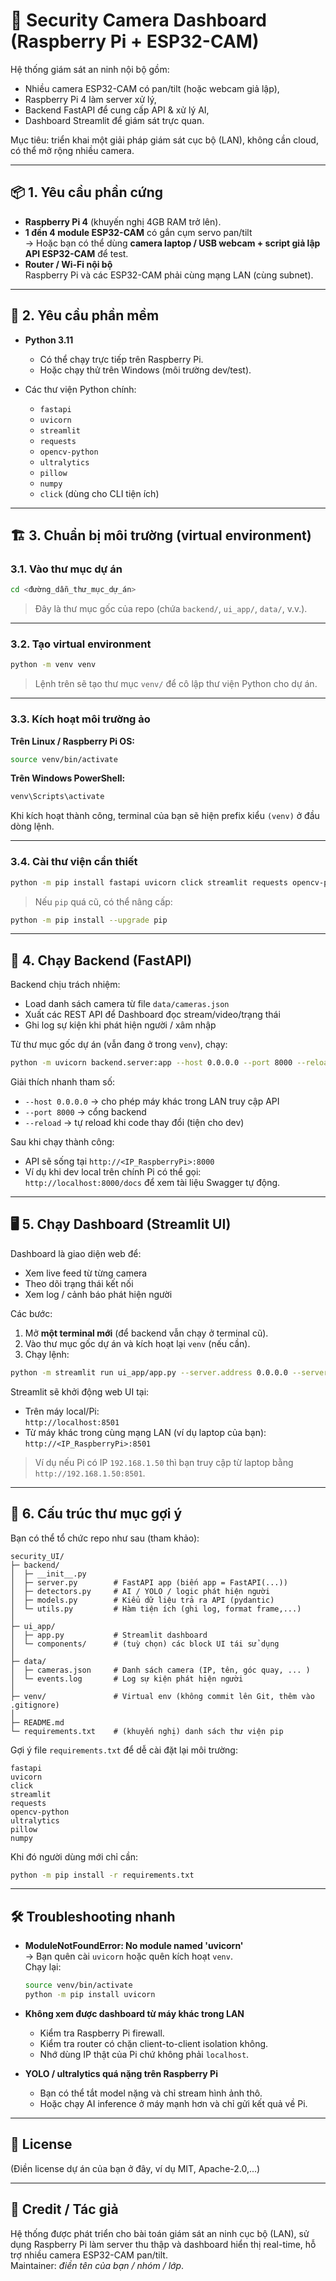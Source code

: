 # 🔐 Security Camera Dashboard (Raspberry Pi + ESP32-CAM)

Hệ thống giám sát an ninh nội bộ gồm:
- Nhiều camera ESP32-CAM có pan/tilt (hoặc webcam giả lập),
- Raspberry Pi 4 làm server xử lý,
- Backend FastAPI để cung cấp API & xử lý AI,
- Dashboard Streamlit để giám sát trực quan.

Mục tiêu: triển khai một giải pháp giám sát cục bộ (LAN), không cần cloud, có thể mở rộng nhiều camera.

---

## 📦 1. Yêu cầu phần cứng

- **Raspberry Pi 4** (khuyến nghị 4GB RAM trở lên).
- **1 đến 4 module ESP32-CAM** có gắn cụm servo pan/tilt  
  → Hoặc bạn có thể dùng **camera laptop / USB webcam + script giả lập API ESP32-CAM** để test.
- **Router / Wi-Fi nội bộ**  
  Raspberry Pi và các ESP32-CAM phải cùng mạng LAN (cùng subnet).

---

## 🧰 2. Yêu cầu phần mềm

- **Python 3.11**
  - Có thể chạy trực tiếp trên Raspberry Pi.
  - Hoặc chạy thử trên Windows (môi trường dev/test).

- Các thư viện Python chính:
  - `fastapi`
  - `uvicorn`
  - `streamlit`
  - `requests`
  - `opencv-python`
  - `ultralytics`
  - `pillow`
  - `numpy`
  - `click` (dùng cho CLI tiện ích)

---

## 🏗 3. Chuẩn bị môi trường (virtual environment)

### 3.1. Vào thư mục dự án
```bash
cd <đường_dẫn_thư_mục_dự_án>
```

> Đây là thư mục gốc của repo (chứa `backend/`, `ui_app/`, `data/`, v.v.).

---

### 3.2. Tạo virtual environment

```bash
python -m venv venv
```

> Lệnh trên sẽ tạo thư mục `venv/` để cô lập thư viện Python cho dự án.

---

### 3.3. Kích hoạt môi trường ảo

**Trên Linux / Raspberry Pi OS:**
```bash
source venv/bin/activate
```

**Trên Windows PowerShell:**
```powershell
venv\Scripts\activate
```

Khi kích hoạt thành công, terminal của bạn sẽ hiện prefix kiểu `(venv)` ở đầu dòng lệnh.

---

### 3.4. Cài thư viện cần thiết

```bash
python -m pip install fastapi uvicorn click streamlit requests opencv-python ultralytics pillow numpy
```

> Nếu `pip` quá cũ, có thể nâng cấp:
```bash
python -m pip install --upgrade pip
```

---

## 🚀 4. Chạy Backend (FastAPI)

Backend chịu trách nhiệm:
- Load danh sách camera từ file `data/cameras.json`
- Xuất các REST API để Dashboard đọc stream/video/trạng thái
- Ghi log sự kiện khi phát hiện người / xâm nhập

Từ thư mục gốc dự án (vẫn đang ở trong `venv`), chạy:

```bash
python -m uvicorn backend.server:app --host 0.0.0.0 --port 8000 --reload
```

Giải thích nhanh tham số:
- `--host 0.0.0.0` → cho phép máy khác trong LAN truy cập API
- `--port 8000` → cổng backend
- `--reload` → tự reload khi code thay đổi (tiện cho dev)

Sau khi chạy thành công:
- API sẽ sống tại `http://<IP_RaspberryPi>:8000`
- Ví dụ khi dev local trên chính Pi có thể gọi:  
  `http://localhost:8000/docs` để xem tài liệu Swagger tự động.

---

## 🖥 5. Chạy Dashboard (Streamlit UI)

Dashboard là giao diện web để:
- Xem live feed từ từng camera
- Theo dõi trạng thái kết nối
- Xem log / cảnh báo phát hiện người

Các bước:

1. Mở **một terminal mới** (để backend vẫn chạy ở terminal cũ).
2. Vào thư mục gốc dự án và kích hoạt lại `venv` (nếu cần).
3. Chạy lệnh:

```bash
python -m streamlit run ui_app/app.py --server.address 0.0.0.0 --server.port 8501
```

Streamlit sẽ khởi động web UI tại:
- Trên máy local/Pi:  
  `http://localhost:8501`
- Từ máy khác trong cùng mạng LAN (ví dụ laptop của bạn):  
  `http://<IP_RaspberryPi>:8501`

> Ví dụ nếu Pi có IP `192.168.1.50` thì bạn truy cập từ laptop bằng `http://192.168.1.50:8501`.

---

## 📂 6. Cấu trúc thư mục gợi ý

Bạn có thể tổ chức repo như sau (tham khảo):

```text
security_UI/
├─ backend/
│  ├─ __init__.py
│  ├─ server.py        # FastAPI app (biến app = FastAPI(...))
│  ├─ detectors.py     # AI / YOLO / logic phát hiện người
│  ├─ models.py        # Kiểu dữ liệu trả ra API (pydantic)
│  └─ utils.py         # Hàm tiện ích (ghi log, format frame,...)
│
├─ ui_app/
│  ├─ app.py           # Streamlit dashboard
│  └─ components/      # (tuỳ chọn) các block UI tái sử dụng
│
├─ data/
│  ├─ cameras.json     # Danh sách camera (IP, tên, góc quay, ... )
│  └─ events.log       # Log sự kiện phát hiện người
│
├─ venv/               # Virtual env (không commit lên Git, thêm vào .gitignore)
│
├─ README.md
└─ requirements.txt    # (khuyến nghị) danh sách thư viện pip
```

Gợi ý file `requirements.txt` để dễ cài đặt lại môi trường:
```text
fastapi
uvicorn
click
streamlit
requests
opencv-python
ultralytics
pillow
numpy
```

Khi đó người dùng mới chỉ cần:
```bash
python -m pip install -r requirements.txt
```

---

## 🛠 Troubleshooting nhanh

- **ModuleNotFoundError: No module named 'uvicorn'**  
  → Bạn quên cài `uvicorn` hoặc quên kích hoạt `venv`.  
  Chạy lại:
  ```bash
  source venv/bin/activate
  python -m pip install uvicorn
  ```

- **Không xem được dashboard từ máy khác trong LAN**  
  - Kiểm tra Raspberry Pi firewall.
  - Kiểm tra router có chặn client-to-client isolation không.
  - Nhớ dùng IP thật của Pi chứ không phải `localhost`.

- **YOLO / ultralytics quá nặng trên Raspberry Pi**  
  - Bạn có thể tắt model nặng và chỉ stream hình ảnh thô.
  - Hoặc chạy AI inference ở máy mạnh hơn và chỉ gửi kết quả về Pi.

---

## 📜 License

(Điền license dự án của bạn ở đây, ví dụ MIT, Apache-2.0,...)

---

## 🙌 Credit / Tác giả

Hệ thống được phát triển cho bài toán giám sát an ninh cục bộ (LAN), sử dụng Raspberry Pi làm server thu thập và dashboard hiển thị real-time, hỗ trợ nhiều camera ESP32-CAM pan/tilt.  
Maintainer: _điền tên của bạn / nhóm / lớp_.
